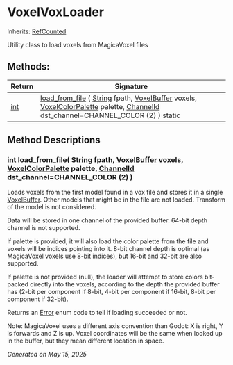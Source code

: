 # VoxelVoxLoader

Inherits: [RefCounted](https://docs.godotengine.org/en/stable/classes/class_refcounted.html)

Utility class to load voxels from MagicaVoxel files

## Methods:


Return                                                                | Signature
--------------------------------------------------------------------- | -------------------------------------------------------------------------------------------------------------------------------------------------------------------------------------------------------------------------------------------------------------------------------------------------
[int](https://docs.godotengine.org/en/stable/classes/class_int.html)  | [load_from_file](#i_load_from_file) ( [String](https://docs.godotengine.org/en/stable/classes/class_string.html) fpath, [VoxelBuffer](VoxelBuffer.md) voxels, [VoxelColorPalette](VoxelColorPalette.md) palette, [ChannelId](VoxelBuffer.md#enumerations) dst_channel=CHANNEL_COLOR (2) ) static
<p></p>

## Method Descriptions

### [int](https://docs.godotengine.org/en/stable/classes/class_int.html)<span id="i_load_from_file"></span> **load_from_file**( [String](https://docs.godotengine.org/en/stable/classes/class_string.html) fpath, [VoxelBuffer](VoxelBuffer.md) voxels, [VoxelColorPalette](VoxelColorPalette.md) palette, [ChannelId](VoxelBuffer.md#enumerations) dst_channel=CHANNEL_COLOR (2) )

Loads voxels from the first model found in a vox file and stores it in a single [VoxelBuffer](VoxelBuffer.md). Other models that might be in the file are not loaded. Transform of the model is not considered.

Data will be stored in one channel of the provided buffer. 64-bit depth channel is not supported.

If palette is provided, it will also load the color palette from the file and voxels will be indices pointing into it. 8-bit channel depth is optimal (as MagicaVoxel voxels use 8-bit indices), but 16-bit and 32-bit are also supported.

If palette is not provided (null), the loader will attempt to store colors bit-packed directly into the voxels, according to the depth the provided buffer has (2-bit per component if 8-bit, 4-bit per component if 16-bit, 8-bit per component if 32-bit).

Returns an [Error](https://docs.godotengine.org/en/stable/classes/class_error.html) enum code to tell if loading succeeded or not.

Note: MagicaVoxel uses a different axis convention than Godot: X is right, Y is forwards and Z is up. Voxel coordinates will be the same when looked up in the buffer, but they mean different location in space.

_Generated on May 15, 2025_
